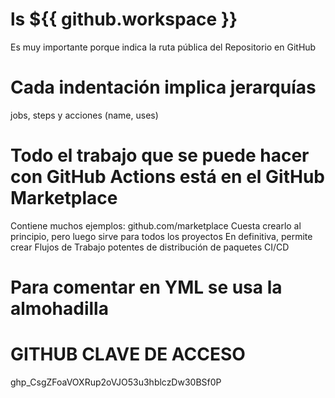 # ls ${{ github.workspace }}
Es muy importante porque indica la ruta pública del Repositorio en GitHub

# Cada indentación implica jerarquías
jobs, steps y acciones (name, uses)

# Todo el trabajo que se puede hacer con GitHub Actions está en el GitHub Marketplace
Contiene muchos ejemplos: github.com/marketplace
Cuesta crearlo al principio, pero luego sirve para todos los proyectos
En definitiva, permite crear Flujos de Trabajo potentes de distribución de paquetes CI/CD 

# Para comentar en YML se usa la almohadilla

# GITHUB CLAVE DE ACCESO
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